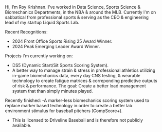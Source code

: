 Hi, I’m Roy Krishnan. I've worked in Data Science, Sports Science & Biomechanics Departments, in the NBA & around the MLB. 
Currently I'm on sabbatical from professional sports & serving as the CEO & engineering lead of my startup Liquid Sports Lab.  

Recent Recognitions: 
- 2024 Front Office Sports Rising 25 Award Winner. 
- 2024 Peak Emerging Leader Award Winner. 

Projects I'm currently working on: 
- DS5 (Dynamic Start/Sit Sports Scoring System). 
- A better way to manage strain & stress in professional athletics utilizing in-game biomechanics data, every day CNS testing, & wearable technology to create fatigue matrices & correponding predictive outputs of risk & performance.
The goal: Create a better load management system that than simply minutes played.

Recently finished:
-A marker-less biomechanics scoring system used to replace marker based technology in order to create a better lab environment stimulus for baseball pitchers (CompScore+).
- This is licensed to Driveline Baseball and is therefore not publicly available. 

